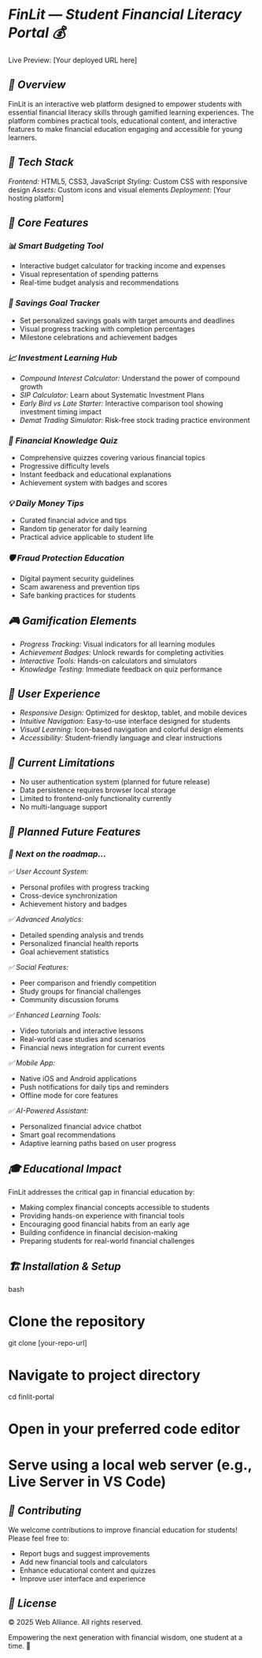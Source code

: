 # *FinLit — Student Financial Literacy Portal 💰*

Live Preview: [Your deployed URL here]

## *🚀 Overview*

FinLit is an interactive web platform designed to empower students with essential financial literacy skills through gamified learning experiences. The platform combines practical tools, educational content, and interactive features to make financial education engaging and accessible for young learners.

## *🎯 Tech Stack*

*Frontend:* HTML5, CSS3, JavaScript
*Styling:* Custom CSS with responsive design
*Assets:* Custom icons and visual elements
*Deployment:* [Your hosting platform]

## *🔧 Core Features*

### *📊 Smart Budgeting Tool*
- Interactive budget calculator for tracking income and expenses
- Visual representation of spending patterns
- Real-time budget analysis and recommendations

### *🎯 Savings Goal Tracker*
- Set personalized savings goals with target amounts and deadlines
- Visual progress tracking with completion percentages
- Milestone celebrations and achievement badges

### *📈 Investment Learning Hub*
- *Compound Interest Calculator:* Understand the power of compound growth
- *SIP Calculator:* Learn about Systematic Investment Plans
- *Early Bird vs Late Starter:* Interactive comparison tool showing investment timing impact
- *Demat Trading Simulator:* Risk-free stock trading practice environment

### *🧠 Financial Knowledge Quiz*
- Comprehensive quizzes covering various financial topics
- Progressive difficulty levels
- Instant feedback and educational explanations
- Achievement system with badges and scores

### *💡 Daily Money Tips*
- Curated financial advice and tips
- Random tip generator for daily learning
- Practical advice applicable to student life

### *🛡 Fraud Protection Education*
- Digital payment security guidelines
- Scam awareness and prevention tips
- Safe banking practices for students

## *🎮 Gamification Elements*

- *Progress Tracking:* Visual indicators for all learning modules
- *Achievement Badges:* Unlock rewards for completing activities
- *Interactive Tools:* Hands-on calculators and simulators
- *Knowledge Testing:* Immediate feedback on quiz performance

## *📱 User Experience*

- *Responsive Design:* Optimized for desktop, tablet, and mobile devices
- *Intuitive Navigation:* Easy-to-use interface designed for students
- *Visual Learning:* Icon-based navigation and colorful design elements
- *Accessibility:* Student-friendly language and clear instructions

## *🚧 Current Limitations*

- No user authentication system (planned for future release)
- Data persistence requires browser local storage
- Limited to frontend-only functionality currently
- No multi-language support

## *🌟 Planned Future Features*

### *🔄 Next on the roadmap...*

*✅ User Account System:* 
- Personal profiles with progress tracking
- Cross-device synchronization
- Achievement history and badges

*✅ Advanced Analytics:*
- Detailed spending analysis and trends
- Personalized financial health reports
- Goal achievement statistics

*✅ Social Features:*
- Peer comparison and friendly competition
- Study groups for financial challenges
- Community discussion forums

*✅ Enhanced Learning Tools:*
- Video tutorials and interactive lessons
- Real-world case studies and scenarios
- Financial news integration for current events

*✅ Mobile App:*
- Native iOS and Android applications
- Push notifications for daily tips and reminders
- Offline mode for core features

*✅ AI-Powered Assistant:*
- Personalized financial advice chatbot
- Smart goal recommendations
- Adaptive learning paths based on user progress

## *🎓 Educational Impact*

FinLit addresses the critical gap in financial education by:

- Making complex financial concepts accessible to students
- Providing hands-on experience with financial tools
- Encouraging good financial habits from an early age
- Building confidence in financial decision-making
- Preparing students for real-world financial challenges

## *🏗 Installation & Setup*

bash
# Clone the repository
git clone [your-repo-url]

# Navigate to project directory
cd finlit-portal

# Open in your preferred code editor
# Serve using a local web server (e.g., Live Server in VS Code)


## *🤝 Contributing*

We welcome contributions to improve financial education for students! Please feel free to:

- Report bugs and suggest improvements
- Add new financial tools and calculators
- Enhance educational content and quizzes
- Improve user interface and experience

## *📄 License*

© 2025 Web Alliance. All rights reserved.

Empowering the next generation with financial wisdom, one student at a time. 🌟




